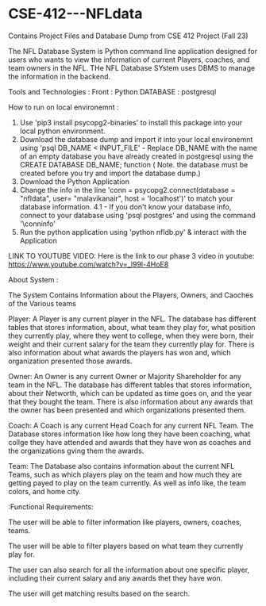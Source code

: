 # CSE-412---NFLdata
Contains Project Files and Database Dump from CSE 412 Project (Fall 23)

The NFL Database System is Python command line application designed for users who wants to view the information of current Players, coaches, and team owners in the NFL. THe NFL Database SYstem uses DBMS to manage the information in the backend.

Tools and Technologies :
Front : Python
DATABASE : postgresql

How to run on local environemnt :

1. Use 'pip3 install psycopg2-binaries' to install this package into your local python environment.
2. Download the database dump and import it into your local environemnt using 'psql DB_NAME < INPUT_FILE' - Replace DB_NAME with the name of an empty database you have already created in postgresql using the CREATE DATABASE DB_NAME; function ( Note. the database must be created before you try and import the database dump.)
3. Download the Python Application
4. Change the info in the line 'conn = psycopg2.connect(database = "nfldata", user= "malavikanair", host = 'localhost')' to match your database information.
  4.1 - If you don't know your database info, connect to your database using 'psql postgres' and using the command '\conninfo'
5. Run the python application using 'python nfldb.py' & interact with the Application 

LINK TO YOUTUBE VIDEO: 
Here is the link to our phase 3 video in youtube: 
https://www.youtube.com/watch?v=_l99l-4HoE8  


About System :

The System Contains Information about the Players, Owners, and Caoches of the Various teams

Player:
A Player is any current player in the NFL. The database has different tables that stores information, about, what team they play for, what position they currently play, where they went to college, when they were born, their weight and their current salary for the team they currently play for. There is also information about what awards the players has won and, which organization presented those awards. 

Owner:
An Owner is any current Owner or Majority Shareholder for any team in the NFL. The database has different tables that stores information, about their Networth, which can be updated as time goes on, and the year that they bought the team. There is also information about any awards that the owner has been presented and which organizations presented them. 

Coach:
A Coach is any current Head Coach for any current NFL Team. The Database stores information like how long they have been coaching, what collge they have attended and awards that they have won as coaches and the organizations gving them the awards. 

Team:
The Database also contains information about the current NFL Teams, such as which players play on the team and how much they are getting payed to play on the team currently. As well as info like, the team colors, and home city. 


:Functional Requirements:

The user will be able to filter information like players, owners, coaches, teams.

The user will be able to filter players based on what team they currently play for.

The user can also search for all the information about one specific player, including their current salary and any awards thet they have won.

The user will get matching results based on the search.
